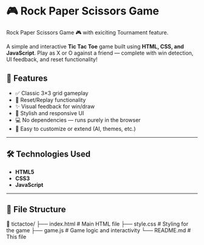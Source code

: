 # 🎮 Rock Paper Scissors Game

Rock Paper Scissors Game 🎮 with exiciting Tournament feature.


A simple and interactive **Tic Tac Toe** game built using **HTML, CSS, and JavaScript**. Play as X or O against a friend — complete with win detection, UI feedback, and reset functionality!


## 🚀 Features

- ✅ Classic 3×3 grid gameplay
- 🔄 Reset/Replay functionality
- ✨ Visual feedback for win/draw
- 🎨 Stylish and responsive UI
- 💻 No dependencies — runs purely in the browser
- 🔧 Easy to customize or extend (AI, themes, etc.)

---

## 🛠️ Technologies Used

- **HTML5**
- **CSS3**
- **JavaScript**

---

## 📂 File Structure

📁 tictactoe/
├── index.html # Main HTML file
├── style.css # Styling for the game
├── game.js # Game logic and interactivity
└── README.md # This file
